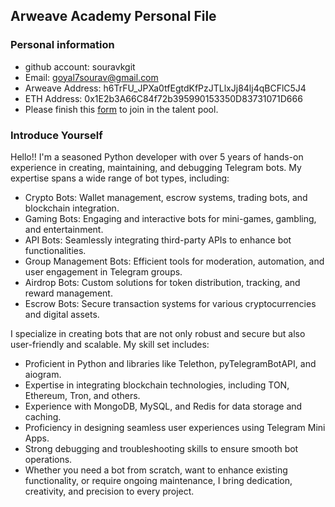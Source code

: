 ## Arweave Academy Personal File

### Personal information

- github account: souravkgit
- Email: goyal7sourav@gmail.com
- Arweave Address: h6TrFU_JPXa0tfEgtdKfPzJTLlxJj84lj4qBCFlC5J4
- ETH Address: 0x1E2b3A66C84f72b395990153350D83731071D666
- Please finish this [form](https://docs.google.com/forms/d/e/1FAIpQLSfWA5fIIcBgmRppm3jNz5vmf9Mai_QMVil-2pO4r7YKn_Zhtw/viewform?usp=sf_link) to join in the talent pool.

### Introduce Yourself

Hello!! I'm a seasoned Python developer with over 5 years of hands-on experience in creating, maintaining, and debugging Telegram bots. My expertise spans a wide range of bot types, including:

- Crypto Bots: Wallet management, escrow systems, trading bots, and blockchain integration.
- Gaming Bots: Engaging and interactive bots for mini-games, gambling, and entertainment.
- API Bots: Seamlessly integrating third-party APIs to enhance bot functionalities.
- Group Management Bots: Efficient tools for moderation, automation, and user engagement in Telegram groups.
- Airdrop Bots: Custom solutions for token distribution, tracking, and reward management.
- Escrow Bots: Secure transaction systems for various cryptocurrencies and digital assets.

I specialize in creating bots that are not only robust and secure but also user-friendly and scalable. My skill set includes:

- Proficient in Python and libraries like Telethon, pyTelegramBotAPI, and aiogram.
- Expertise in integrating blockchain technologies, including TON, Ethereum, Tron, and others.
- Experience with MongoDB, MySQL, and Redis for data storage and caching.
- Proficiency in designing seamless user experiences using Telegram Mini Apps.
- Strong debugging and troubleshooting skills to ensure smooth bot operations.
- Whether you need a bot from scratch, want to enhance existing functionality, or require ongoing maintenance, I bring dedication, creativity, and precision to every project.
